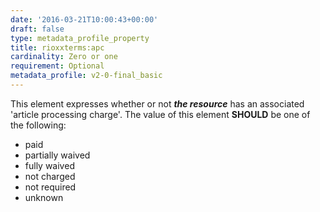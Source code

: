 ```yaml
---
date: '2016-03-21T10:00:43+00:00'
draft: false
type: metadata_profile_property
title: rioxxterms:apc
cardinality: Zero or one
requirement: Optional
metadata_profile: v2-0-final_basic
---
```

This element expresses whether or not ***the resource*** has an associated &#39;article processing charge&#39;. The value of this element **SHOULD** be one of the following:

* paid
* partially waived
* fully waived
* not charged
* not required
* unknown
